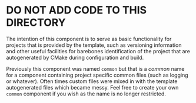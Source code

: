 # DO NOT ADD CODE TO THIS DIRECTORY

The intention of this component is to serve as basic functionality for projects that is provided by the template, such as versioning information and other useful facilities for barebones identification of the project that are autogenerated by CMake during configuration and build.

Previously this component was named `common` but that is a _common_ name for a component containing project specific common files (such as logging or whatever). Often times custom files were mixed in with the template autogenerated files which became messy. Feel free to create your own `common` component if you wish as the name is no longer restricted.

